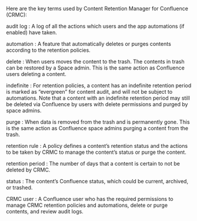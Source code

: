 Here are the key terms used by Content Retention Manager for Confluence (CRMC):

audit log
: A log of all the actions which users and the app automations (if enabled) have taken.

automation
: A feature that automatically deletes or purges contents according to the retention policies.

delete
: When users moves the content to the trash. The contents in trash can be restored by a Space admin. This is the same action as Confluence users deleting a content.

indefinite
: For retention policies, a content has an indefinite retention period is marked as “evergreen” for content audit, and will not be subject to automations. Note that a content with an indefinite retention period may still be deleted via Confluence by users with delete permissions and purged by space admins.

purge
: When data is removed from the trash and is permanently gone. This is the same action as Confluence space admins purging a content from the trash.

retention rule
: A policy defines a content’s retention status and the actions to be taken by CRMC to manage the content’s status or purge the content.

retention period
: The number of days that a content is certain to not be deleted by CRMC.

status
: The content’s Confluence status, which could be current, archived, or trashed.

CRMC user
: A Confluence user who has the required permissions to manage CRMC retention policies and automations, delete or purge contents, and review audit logs.
